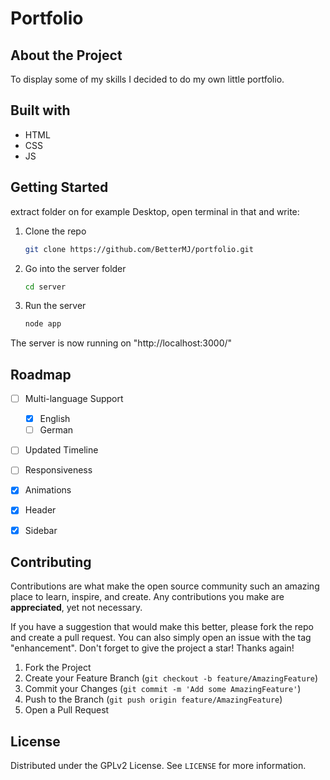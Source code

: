 

# Portfolio

## About the Project

To display some of my skills I decided to do my own little portfolio. 

## Built with

* HTML
* CSS
* JS

## Getting Started

extract folder on for example Desktop, open terminal in that and write:

1. Clone the repo
   ```sh
   git clone https://github.com/BetterMJ/portfolio.git
   ```
2. Go into the server folder
   ```sh
   cd server
   ```
3. Run the server
   ```sh
   node app
   ```

The server is now running on "http://localhost:3000/"

## Roadmap

- [ ] Multi-language Support
    - [x] English
    - [ ] German
- [ ] Updated Timeline
- [ ] Responsiveness
- [x] Animations
- [x] Header
- [x] Sidebar


## Contributing

Contributions are what make the open source community such an amazing place to learn, inspire, and create. Any contributions you make are **appreciated**, yet not necessary.

If you have a suggestion that would make this better, please fork the repo and create a pull request. You can also simply open an issue with the tag "enhancement".
Don't forget to give the project a star! Thanks again!

1. Fork the Project
2. Create your Feature Branch (`git checkout -b feature/AmazingFeature`)
3. Commit your Changes (`git commit -m 'Add some AmazingFeature'`)
4. Push to the Branch (`git push origin feature/AmazingFeature`)
5. Open a Pull Request

## License

Distributed under the GPLv2 License. See `LICENSE` for more information.
